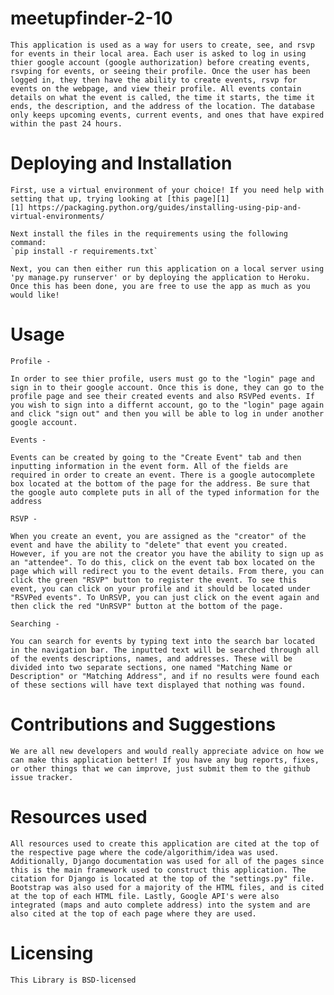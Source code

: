 # meetupfinder-2-10

    This application is used as a way for users to create, see, and rsvp for events in their local area. Each user is asked to log in using thier google account (google authorization) before creating events, rsvping for events, or seeing their profile. Once the user has been logged in, they then have the ability to create events, rsvp for events on the webpage, and view their profile. All events contain details on what the event is called, the time it starts, the time it ends, the description, and the address of the location. The database only keeps upcoming events, current events, and ones that have expired within the past 24 hours.


# Deploying and Installation

    First, use a virtual environment of your choice! If you need help with setting that up, trying looking at [this page][1]
    [1] https://packaging.python.org/guides/installing-using-pip-and-virtual-environments/

    Next install the files in the requirements using the following command:
    `pip install -r requirements.txt`

    Next, you can then either run this application on a local server using 'py manage.py runserver' or by deploying the application to Heroku. Once this has been done, you are free to use the app as much as you would like!



# Usage

    Profile -
    
    In order to see thier profile, users must go to the "login" page and sign in to their google account. Once this is done, they can go to the profile page and see their created events and also RSVPed events. If you wish to sign into a differnt account, go to the "login" page again and click "sign out" and then you will be able to log in under another google account.

    Events - 
    
    Events can be created by going to the "Create Event" tab and then inputting information in the event form. All of the fields are required in order to create an event. There is a google autocomplete box located at the bottom of the page for the address. Be sure that the google auto complete puts in all of the typed information for the address

    RSVP - 
    
    When you create an event, you are assigned as the "creator" of the event and have the ability to "delete" that event you created. However, if you are not the creator you have the ability to sign up as an "attendee". To do this, click on the event tab box located on the page which will redirect you to the event details. From there, you can click the green "RSVP" button to register the event. To see this event, you can click on your profile and it should be located under "RSVPed events". To UnRSVP, you can just click on the event again and then click the red "UnRSVP" button at the bottom of the page.

    Searching - 
    
    You can search for events by typing text into the search bar located in the navigation bar. The inputted text will be searched through all of the events descriptions, names, and addresses. These will be divided into two separate sections, one named "Matching Name or Description" or "Matching Address", and if no results were found each of these sections will have text displayed that nothing was found.

# Contributions and Suggestions

    We are all new developers and would really appreciate advice on how we can make this application better! If you have any bug reports, fixes, or other things that we can improve, just submit them to the github issue tracker.

# Resources used

    All resources used to create this application are cited at the top of the respective page where the code/algorithim/idea was used. Additionally, Django documentation was used for all of the pages since this is the main framework used to construct this application. The citation for Django is located at the top of the "settings.py" file. Bootstrap was also used for a majority of the HTML files, and is cited at the top of each HTML file. Lastly, Google API's were also integrated (maps and auto complete address) into the system and are also cited at the top of each page where they are used.


# Licensing
    This Library is BSD-licensed
